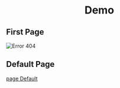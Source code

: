 <h1 align="center">Demo</h1>

## First Page
<img align="center" src="https://user-images.githubusercontent.com/82071061/209552688-2498d301-f281-472e-ad95-51bb4ea309bd.png" alt="Error 404" />

## Default Page
[page Default](https://user-images.githubusercontent.com/82071061/209553331-2a661f2d-cf00-41ca-991e-0db971bcf829.png)